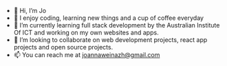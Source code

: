 - 👋 Hi, I’m Jo
- 👀 I enjoy coding, learning new things and a cup of coffee everyday
- 🌱 I’m currently learning full stack development by the Australian Institute Of ICT and working on my own websites and apps.
- 💞️ I’m looking to collaborate on web development projects, react app projects and open source projects. 
- 📫 You can reach me at joannaweinazh@gmail.com

<!---
Jo-Zh/Jo-Zh is a ✨ special ✨ repository because its `README.md` (this file) appears on your GitHub profile.
You can click the Preview link to take a look at your changes.
--->
